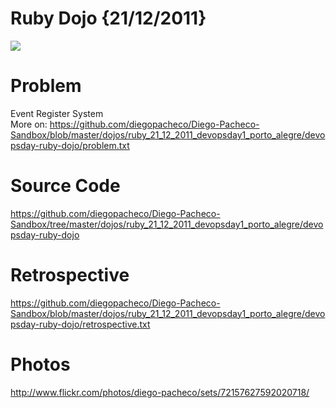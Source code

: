 # Ruby Dojo {21/12/2011}

<img src="https://github.com/diegopacheco/Diego-Pacheco-Sandbox/raw/master/dojos/ruby_21_12_2011_devopsday1_porto_alegre/cover.png"/>

Problem
========

Event Register System <br/>
More on: https://github.com/diegopacheco/Diego-Pacheco-Sandbox/blob/master/dojos/ruby_21_12_2011_devopsday1_porto_alegre/devopsday-ruby-dojo/problem.txt

Source Code
===========

https://github.com/diegopacheco/Diego-Pacheco-Sandbox/tree/master/dojos/ruby_21_12_2011_devopsday1_porto_alegre/devopsday-ruby-dojo

Retrospective
=============

https://github.com/diegopacheco/Diego-Pacheco-Sandbox/blob/master/dojos/ruby_21_12_2011_devopsday1_porto_alegre/devopsday-ruby-dojo/retrospective.txt

Photos
======

http://www.flickr.com/photos/diego-pacheco/sets/72157627592020718/
